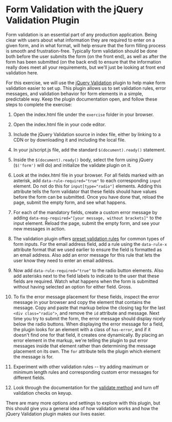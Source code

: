 # Form Validation with the jQuery Validation Plugin

Form validation is an essential part of any production application. Being clear with users about what information they are required to enter on a given form, and in what format, will help ensure that the form filling process is smooth and frustration-free. Typically form validation should be done both before the user submits the form (on the front end), as well as after the form has been submitted (on the back end) to ensure that the information really does meet all your requirements, but we'll just be looking at front end validation here.

For this exercise, we will use the [jQuery Validation](https://jqueryvalidation.org/) plugin to help make form validation easier to set up. This plugin allows us to set validation rules, error messages, and validation behavior for form elements in a simple, predictable way. Keep the plugin documentation open, and follow these steps to complete the exercise:

1. Open the index.html file under the `exercise` folder in your browser.

2. Open the index.html file in your code editor.

3. Include the jQuery Validation source in index file, either by linking to a CDN or by downloading it and including the local file.

4. In your js/script.js file, add the standard `$(document).ready()`	 statement.

5. Inside the `$(document).ready()` body, select the form using jQuery (`$('form')` will do) and initialize the validate plugin on it.

6. Look at the index.html file in your browser. For all fields marked with an asterisk, add `data-rule-required="true"` to each corresponding `input` element. Do not do this for `input[type="radio"]` elements. Adding this attribute tells the form validator that these fields should have values before the form can be submitted. Once you have done that, reload the page, submit the empty form, and see what happens. 

7. For each of the mandatory fields, create a custom error message by adding `data-msg-required="[your message, without brackets]"` to the input element. Reload the page, submit the empty form, and see your new messages in action.

8. The validation plugin offers [preset validation rules](https://jqueryvalidation.org/documentation/#link-list-of-built-in-validation-methods) for common types of form inputs. For the email address field, add a rule using the `data-rule-x` attribute format that we used earlier to ensure the field is formatted as an email address. Also add an error message for this rule that lets the user know they need to enter an email address.

9. Now add `data-rule-required="true"` to the radio button elements. Also add asterisks next to the field labels to indicate to the user that these fields are required. Watch what happens when the form is submitted without having selected an option for either field. Gross.

10. To fix the error message placement for these fields, inspect the error message in your browser and copy the element that contains the message. Copy and paste that markup below the closing tag for the last `<div class="radio">`, and remove the `id` attribute and message. Next time you try to submit the form, the error message should display nicely below the radio buttons. When displaying the error message for a field, the plugin looks for an element with a class of `has-error`, and if it doesn't find one for that field, it creates one dynamically. By placing an error element in the markup, we're telling the plugin to put error messages inside that element rather than determining the message placement on its own. The `for` attribute tells the plugin which element the message is for.

11. Experiment with other validation rules -- try adding maximum or minimum length rules and corresponding custom error messages for different fields.

12. Look through the documentation for the [validate method](https://jqueryvalidation.org/validate/) and turn off validation checks on keyup.


There are many more options and settings to explore with this plugin, but this should give you a general idea of how validation works and how the jQuery Validation plugin makes our lives easier.
